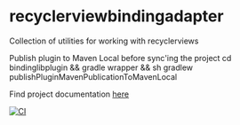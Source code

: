 # recyclerviewbindingadapter
Collection of utilities for working with recyclerviews

Publish plugin to Maven Local before sync'ing the project
cd bindinglibplugin && gradle wrapper && sh gradlew publishPluginMavenPublicationToMavenLocal

Find project documentation [here](doc/recyclerviewbindinglib/index.md)

[![CI](https://github.com/jtorrestobena/recyclerviewbindingadapter/actions/workflows/main.yml/badge.svg)](https://github.com/jtorrestobena/recyclerviewbindingadapter/actions/workflows/main.yml)